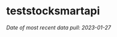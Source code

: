 
<!-- README.md is generated from README.Rmd. Please edit that file -->

# teststocksmartapi

*Date of most recent data pull: 2023-01-27*
